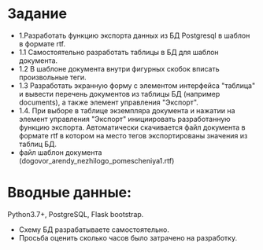 # Задание 

- 1.Разработать функцию экспорта данных из БД Postgresql в шаблон в формате rtf. 
- 1.1 Самостоятельно разработать таблицы в БД для шаблон документа.
- 1.2 В шаблоне документа внутри фигурных скобок вписать произвольные теги.
- 1.3 Разработать экранную форму с элементом интерфейса "таблица" и вывести перечень документов из таблицы БД (например documents), а также элемент управления "Экспорт".
- 1.4. При выборе в таблице экземпляра документа и нажатии на элемент управления "Экспорт" инициировать разработанную функцию экспорта. Автоматически скачивается файл документа в формате rtf в котором на место тегов экспортированы значения из таблиц БД.
- файл шаблон документа (dogovor_arendy_nezhilogo_pomescheniya1.rtf)

# Вводные данные:
Python3.7+, PostgreSQL, Flask bootstrap.

- Схему БД разрабатываете самостоятельно.
- Просьба оценить сколько часов было затрачено на разработку.

